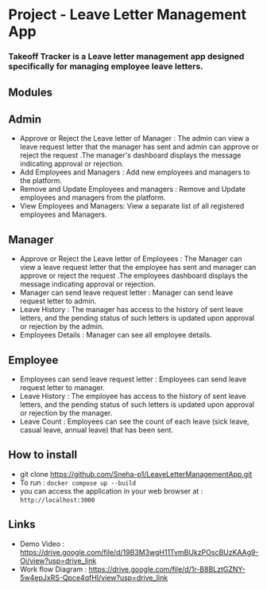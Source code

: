 # Project - Leave Letter Management App
### Takeoff Tracker is a Leave letter management app designed specifically for managing employee leave letters.
## Modules
## Admin
- Approve or Reject the Leave letter of Manager : The admin can view a leave request letter that the manager has sent and admin can approve or reject the request .The manager's dashboard displays the message indicating approval or rejection.
- Add Employees and Managers : Add new employees and managers to the platform. 
- Remove and Update Employees and managers : Remove and Update employees and managers from the platform.
- View Employees and Managers: View a separate list of all registered employees and Managers. 
## Manager
- Approve or Reject the Leave letter of Employees : The Manager can view a leave request letter that the employee has sent and manager can approve or reject the request .The employees dashboard displays the message indicating approval or rejection.
- Manager can send leave request letter : Manager can send leave request letter to admin.
- Leave History : The manager has access to the history of sent leave letters, and the pending status of such letters is updated upon approval or rejection by the admin.
- Employees Details : Manager can see all employee details.
## Employee
- Employees can send leave request letter : Employees can send leave request letter to manager.
- Leave History : The employee has access to the history of sent leave letters, and the pending status of such letters is updated upon approval or rejection by the manager.
- Leave Count : Employees can see the count of each leave (sick leave, casual leave, annual leave) that has been sent.
## How to install
- git clone https://github.com/Sneha-p1/LeaveLetterManagementApp.git
- To run : `docker compose up --build`
-  you can access the application in your web browser at : `http://localhost:3000`
## Links
- Demo Video : https://drive.google.com/file/d/19B3M3wgH11TvmBUkzPOscBUzKAAg9-Oi/view?usp=drive_link
- Work flow Diagram : https://drive.google.com/file/d/1r-B8BLztGZNY-5w4epJxRS-Qpce4qfHI/view?usp=drive_link
 

